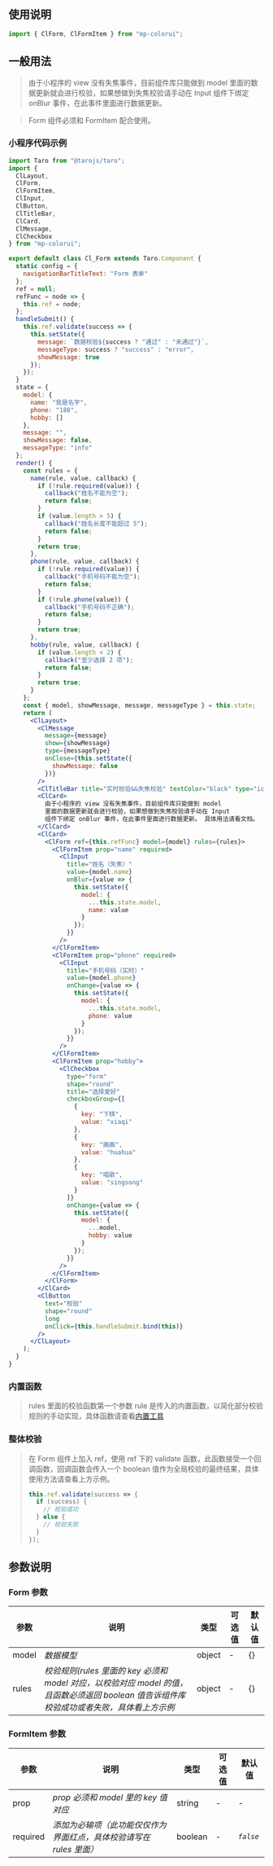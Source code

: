 ## 使用说明

```jsx
import { ClForm, ClFormItem } from "mp-colorui";
```

## 一般用法

> 由于小程序的 view 没有失焦事件，目前组件库只能做到 model 里面的数据更新就会进行校验，如果想做到失焦校验请手动在 Input 组件下绑定 onBlur 事件，在此事件里面进行数据更新。

> Form 组件必须和 FormItem 配合使用。

### 小程序代码示例

```jsx
import Taro from "@tarojs/taro";
import {
  ClLayout,
  ClForm,
  ClFormItem,
  ClInput,
  ClButton,
  ClTitleBar,
  ClCard,
  ClMessage,
  ClCheckbox
} from "mp-colorui";

export default class Cl_Form extends Taro.Component {
  static config = {
    navigationBarTitleText: "Form 表单"
  };
  ref = null;
  refFunc = node => {
    this.ref = node;
  };
  handleSubmit() {
    this.ref.validate(success => {
      this.setState({
        message: `数据校验${success ? "通过" : "未通过"}`,
        messageType: success ? "success" : "error",
        showMessage: true
      });
    });
  }
  state = {
    model: {
      name: "我是名字",
      phone: "188",
      hobby: []
    },
    message: "",
    showMessage: false,
    messageType: "info"
  };
  render() {
    const rules = {
      name(rule, value, callback) {
        if (!rule.required(value)) {
          callback("姓名不能为空");
          return false;
        }
        if (value.length > 5) {
          callback("姓名长度不能超过 5");
          return false;
        }
        return true;
      },
      phone(rule, value, callback) {
        if (!rule.required(value)) {
          callback("手机号码不能为空");
          return false;
        }
        if (!rule.phone(value)) {
          callback("手机号码不正确");
          return false;
        }
        return true;
      },
      hobby(rule, value, callback) {
        if (value.length < 2) {
          callback("至少选择 2 项");
          return false;
        }
        return true;
      }
    };
    const { model, showMessage, message, messageType } = this.state;
    return (
      <ClLayout>
        <ClMessage
          message={message}
          show={showMessage}
          type={messageType}
          onClose={this.setState({
            showMessage: false
          })}
        />
        <ClTitleBar title="实时校验&&失焦校验" textColor="black" type="icon" />
        <ClCard>
          由于小程序的 view 没有失焦事件，目前组件库只能做到 model
          里面的数据更新就会进行校验，如果想做到失焦校验请手动在 Input
          组件下绑定 onBlur 事件，在此事件里面进行数据更新。 具体用法请看文档。
        </ClCard>
        <ClCard>
          <ClForm ref={this.refFunc} model={model} rules={rules}>
            <ClFormItem prop="name" required>
              <ClInput
                title="姓名（失焦）"
                value={model.name}
                onBlur={value => {
                  this.setState({
                    model: {
                      ...this.state.model,
                      name: value
                    }
                  });
                }}
              />
            </ClFormItem>
            <ClFormItem prop="phone" required>
              <ClInput
                title="手机号码（实时）"
                value={model.phone}
                onChange={value => {
                  this.setState({
                    model: {
                      ...this.state.model,
                      phone: value
                    }
                  });
                }}
              />
            </ClFormItem>
            <ClFormItem prop="hobby">
              <ClCheckbox
                type="form"
                shape="round"
                title="选择爱好"
                checkboxGroup={[
                  {
                    key: "下棋",
                    value: "xiaqi"
                  },
                  {
                    key: "画画",
                    value: "huahua"
                  },
                  {
                    key: "唱歌",
                    value: "singsong"
                  }
                ]}
                onChange={value => {
                  this.setState({
                    model: {
                      ...model,
                      hobby: value
                    }
                  });
                }}
              />
            </ClFormItem>
          </ClForm>
        </ClCard>
        <ClButton
          text="校验"
          shape="round"
          long
          onClick={this.handleSubmit.bind(this)}
        />
      </ClLayout>
    );
  }
}
```

### 内置函数

> rules 里面的校验函数第一个参数 rule 是传入的内置函数，以简化部分校验规则的手动实现，具体函数请查看[内置工具](/util/rule)

### 整体校验

> 在 Form 组件上加入 ref，使用 ref 下的 validate 函数，此函数接受一个回调函数，回调函数会传入一个 boolean 值作为全局校验的最终结果，具体使用方法请查看上方示例。
>
> ```jsx
> this.ref.validate(success => {
>   if (success) {
>     // 校验成功
>   } else {
>     // 校验失败
>   }
> });
> ```

## 参数说明

### Form 参数

| 参数  | 说明                                                                                                                                      | 类型   | 可选值 | 默认值 |
| ----- | ----------------------------------------------------------------------------------------------------------------------------------------- | ------ | ------ | ------ |
| model | _数据模型_                                                                                                                                | object | -      | {}     |
| rules | _校验规则(rules 里面的 key 必须和 model 对应，以校验对应 model 的值，且函数必须返回 boolean 值告诉组件库校验成功或者失败，具体看上方示例_ | object | -      | {}     |

### FormItem 参数

| 参数     | 说明                                                                | 类型    | 可选值 | 默认值    |
| -------- | ------------------------------------------------------------------- | ------- | ------ | --------- |
| prop     | _prop 必须和 model 里的 key 值对应_                                 | string  | -      | -         |
| required | _添加为必输项（此功能仅仅作为界面红点，具体校验请写在 rules 里面）_ | boolean | -      | _`false`_ |

<FloatPhone url="https://yinliangdream.github.io/mp-colorui-h5-demo/#/pages/components/form/index" />
